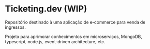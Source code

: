 # Ticketing.dev (WIP)
Repositório destinado à uma aplicação de e-commerce para venda de ingressos.

Projeto para aprimorar conhecimentos em microserviços, MongoDB, typescript, node.js, event-driven architecture, etc.
